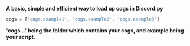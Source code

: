 **A basic, simple and efficient way to load up cogs in Discord.py**

```py
cogs = ['cogs.example1', 'cogs.example2', 'cogs.example3']
```

**'cogs...' being the folder which contains your cogs, and example being your script.**
